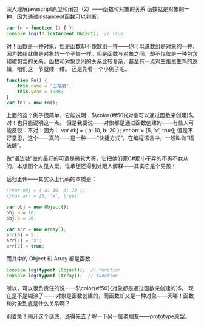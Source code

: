 深入理解javascript原型和闭包（2）——函数和对象的关系
函数就是对象的一种，因为通过instanceof函数可以判断。
```javascript
var fn = function () { };
console.log(fn instanceof Object);  // true
```
对！函数是一种对象，但是函数却不像数组一样——你可以说数组是对象的一种，因为数组就像是对象的一个子集一样。但是函数与对象之间，却不仅仅是一种包含和被包含的关系，函数和对象之间的关系比较复杂，甚至有一点鸡生蛋蛋生鸡的逻辑，咱们这一节就缕一缕。
还是先看一个小例子吧。
```javascript
function Fn() {
    this.name = '王福朋';
    this.year = 1988;
}
var fn1 = new Fn();
```
上面的这个例子很简单，它能说明：$\color{#f50}{对象可以通过函数来创建}$。对！也只能说明这一点。
但是我要说——对象都是通过函数创建的——有些人可能反驳：不对！因为：
var obj = { a: 10, b: 20 };
var arr = [5, 'x', true];
但是不好意思，这个——真的——是一种——“快捷方式”，在编程语言中，一般叫做“语法糖”。

做“语法糖”做的最好的可谓是微软大哥，它把他们家C#那小子弄的不男不女从的，本想图个人见人爱，谁承想还得到处跟人解释——其实它是个男孩！

话归正传——其实以上代码的本质是：
```javascript
//var obj = { a: 10, b: 20 };
//var arr = [5, 'x', true];

var obj = new Object();
obj.a = 10;
obj.b = 20;

var arr = new Array();
arr[0] = 5;
arr[1] = 'x';
arr[2] = true;
```
而其中的 Object 和 Array 都是函数：
```javascript
console.log(typeof (Object));  // function
console.log(typeof (Array));  // function
```
所以，可以很负责任的说——$\color{#f50}{对象都是通过函数来创建的}$。
现在是不是糊涂了—— 对象是函数创建的，而函数却又是一种对象——天哪！函数和对象到底是什么关系啊？

别着急！揭开这个谜底，还得先去了解一下另一位老朋友——prototype原型。